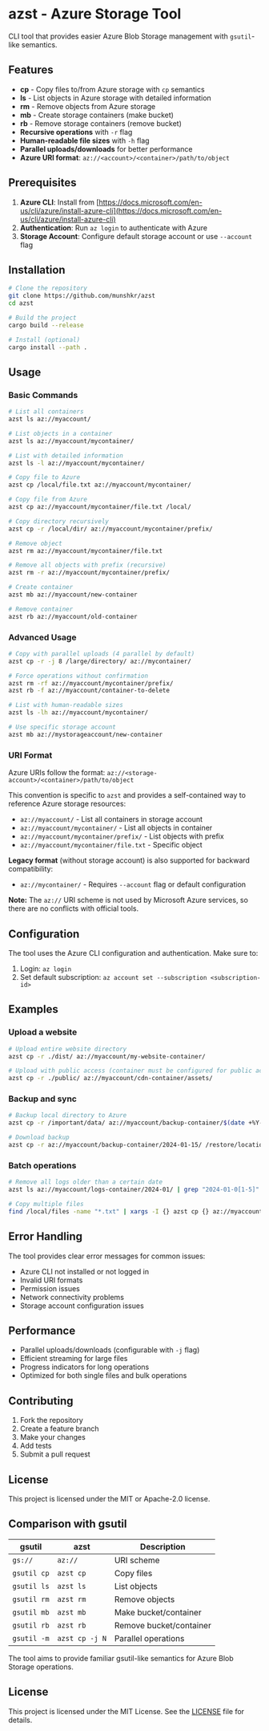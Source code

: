 # azst - Azure Storage Tool

CLI tool that provides easier Azure Blob Storage management with `gsutil`-like
semantics.

## Features

- **cp** - Copy files to/from Azure storage with `cp` semantics
- **ls** - List objects in Azure storage with detailed information  
- **rm** - Remove objects from Azure storage
- **mb** - Create storage containers (make bucket)
- **rb** - Remove storage containers (remove bucket)
- **Recursive operations** with `-r` flag
- **Human-readable file sizes** with `-h` flag
- **Parallel uploads/downloads** for better performance
- **Azure URI format**: `az://<account>/<container>/path/to/object`

## Prerequisites

1. **Azure CLI**: Install from [https://docs.microsoft.com/en-us/cli/azure/install-azure-cli](https://docs.microsoft.com/en-us/cli/azure/install-azure-cli)
2. **Authentication**: Run `az login` to authenticate with Azure
3. **Storage Account**: Configure default storage account or use `--account` flag

## Installation

```bash
# Clone the repository
git clone https://github.com/munshkr/azst
cd azst

# Build the project
cargo build --release

# Install (optional)
cargo install --path .
```

## Usage

### Basic Commands

```bash
# List all containers
azst ls az://myaccount/

# List objects in a container
azst ls az://myaccount/mycontainer/

# List with detailed information
azst ls -l az://myaccount/mycontainer/

# Copy file to Azure
azst cp /local/file.txt az://myaccount/mycontainer/

# Copy file from Azure
azst cp az://myaccount/mycontainer/file.txt /local/

# Copy directory recursively
azst cp -r /local/dir/ az://myaccount/mycontainer/prefix/

# Remove object
azst rm az://myaccount/mycontainer/file.txt

# Remove all objects with prefix (recursive)
azst rm -r az://myaccount/mycontainer/prefix/

# Create container
azst mb az://myaccount/new-container

# Remove container
azst rb az://myaccount/old-container
```

### Advanced Usage

```bash
# Copy with parallel uploads (4 parallel by default)
azst cp -r -j 8 /large/directory/ az://mycontainer/

# Force operations without confirmation
azst rm -rf az://myaccount/mycontainer/prefix/
azst rb -f az://myaccount/container-to-delete

# List with human-readable sizes
azst ls -lh az://myaccount/mycontainer/

# Use specific storage account
azst mb az://mystorageaccount/new-container
```

### URI Format

Azure URIs follow the format: `az://<storage-account>/<container>/path/to/object`

This convention is specific to `azst` and provides a self-contained way to reference Azure storage resources:

- `az://myaccount/` - List all containers in storage account
- `az://myaccount/mycontainer/` - List all objects in container
- `az://myaccount/mycontainer/prefix/` - List objects with prefix
- `az://myaccount/mycontainer/file.txt` - Specific object

**Legacy format** (without storage account) is also supported for backward compatibility:
- `az://mycontainer/` - Requires `--account` flag or default configuration

**Note:** The `az://` URI scheme is not used by Microsoft Azure services, so there are no conflicts with official tools.

## Configuration

The tool uses the Azure CLI configuration and authentication. Make sure to:

1. Login: `az login`
2. Set default subscription: `az account set --subscription <subscription-id>`

## Examples

### Upload a website

```bash
# Upload entire website directory
azst cp -r ./dist/ az://myaccount/my-website-container/

# Upload with public access (container must be configured for public access)
azst cp -r ./public/ az://myaccount/cdn-container/assets/
```

### Backup and sync

```bash
# Backup local directory to Azure
azst cp -r /important/data/ az://myaccount/backup-container/$(date +%Y-%m-%d)/

# Download backup
azst cp -r az://myaccount/backup-container/2024-01-15/ /restore/location/
```

### Batch operations

```bash
# Remove all logs older than a certain date
azst ls az://myaccount/logs-container/2024-01/ | grep "2024-01-0[1-5]" | xargs -I {} azst rm {}

# Copy multiple files
find /local/files -name "*.txt" | xargs -I {} azst cp {} az://myaccount/text-files/
```

## Error Handling

The tool provides clear error messages for common issues:

- Azure CLI not installed or not logged in
- Invalid URI formats  
- Permission issues
- Network connectivity problems
- Storage account configuration issues

## Performance

- Parallel uploads/downloads (configurable with `-j` flag)
- Efficient streaming for large files
- Progress indicators for long operations
- Optimized for both single files and bulk operations

## Contributing

1. Fork the repository
2. Create a feature branch
3. Make your changes
4. Add tests
5. Submit a pull request

## License

This project is licensed under the MIT or Apache-2.0 license.

## Comparison with gsutil

| gsutil      | azst           | Description             |
| ----------- | -------------- | ----------------------- |
| `gs://`     | `az://`        | URI scheme              |
| `gsutil cp` | `azst cp`      | Copy files              |
| `gsutil ls` | `azst ls`      | List objects            |
| `gsutil rm` | `azst rm`      | Remove objects          |
| `gsutil mb` | `azst mb`      | Make bucket/container   |
| `gsutil rb` | `azst rb`      | Remove bucket/container |
| `gsutil -m` | `azst cp -j N` | Parallel operations     |

The tool aims to provide familiar gsutil-like semantics for Azure Blob Storage operations.

## License

This project is licensed under the MIT License. See the [LICENSE](LICENSE.md)
file for details.
